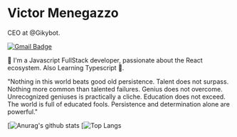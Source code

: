 # Victor Menegazzo

CEO at @Gikybot.

[![Gmail Badge](https://img.shields.io/badge/-comercial.victormenegazzo@gmail.com-6633cc?style=flat-square&logo=Gmail&logoColor=white&link=mailto:comercial.victormenegazzo@gmail.com)](mailto:comercial.victormenegazzo@gmail.com)

🚀 I'm a Javascript FullStack developer, passionate about the React ecosystem. Also Learning Typescript 💙.


"Nothing in this world beats good old persistence. Talent does not surpass. Nothing more common than talented failures. Genius does not overcome. Unrecognized geniuses is practically a cliche. Education does not exceed. The world is full of educated fools. Persistence and determination alone are powerful."

[![Anurag's github stats](https://github-readme-stats.vercel.app/api?username=VictorMenegazzo)
[![Top Langs](https://github-readme-stats.vercel.app/api/top-langs/?username=VictorMenegazzo&layout=compact)
